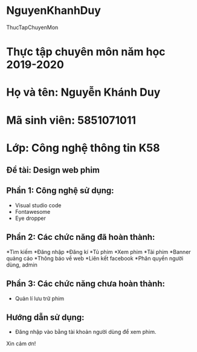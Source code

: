 # NguyenKhanhDuy
ThucTapChuyenMon
# Thực tập chuyên môn năm học 2019-2020
# Họ và tên: Nguyễn Khánh Duy
# Mã sinh viên: 5851071011
# Lớp: Công nghệ thông tin K58
## Đề tài: Design web phim
## Phần 1: Công nghệ sử dụng:
- Visual studio code
- Fontawesome
- Eye dropper
## Phần 2: Các chức năng đã hoàn thành:
*Tìm kiếm
*Đăng nhập
*Đăng kí
*Tủ phim
*Xem phim
*Tải phim
*Banner quảng cáo
*Thông báo về web
*Liên kết facebook
*Phân quyền người dùng, admin
## Phần 3: Các chức năng chưa hoàn thành:
* Quản lí lưu trữ phim
## Hướng dẫn sử dụng:
- Đăng nhập vào bằng tài khoản người dùng để xem phim.

Xin cảm ơn!

